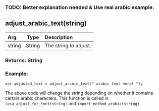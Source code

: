 ### TODO: Better explanation needed & Use real arabic example.

## adjust_arabic_text(string)

|Arg|Type|Description|
|:--|---|:--|
|string|String|The string to adjust.|

### Returns: String
### Example:
```gml
var adjusted_text = adjust_arabic_text(" arabic text here! ");
```
The above code will change the string depending on whether it contains certain arabic characters. This function is called in `loca_adjust_for_font(string)` and `import_method_arabic(string)`.
